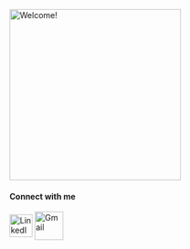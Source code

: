 <div>
<p><img align="center" src="https://c.tenor.com/mGgWY8RkgYMAAAAC/hello-world.gif" alt="Welcome!" width="300"/><p>

#### Connect with me 
<p align="center">

<a href="https://linkedin.com/in/AswathiGR"><img align="center" src="https://cdn-icons-png.flaticon.com/128/1383/1383262.png" alt="LinkedIn profile" width="40" height="40"  /></a>
<a href="mailto:aswathigr2001@gmail.com"><img align="center" src="https://cdn-icons-png.flaticon.com/512/324/324123.png" alt="Gmail" width="50" height="50" /></a>

  
 


